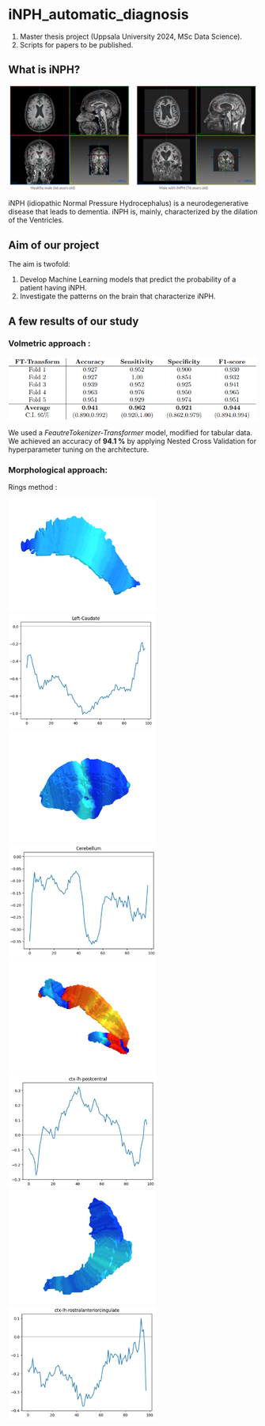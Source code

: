 # iNPH_automatic_diagnosis
1) Master thesis project (Uppsala University 2024, MSc Data Science).
2) Scripts for papers to be published.

## What is iNPH?
![healthy vs iNPH](./images/healthy_vs_iNPH.png)

iNPH (idiopathic Normal Pressure Hydrocephalus) is a neurodegenerative disease that leads to dementia. iNPH is, mainly, characterized by the dilation of the Ventricles.

## Aim of our project

The aim is twofold:

1) Develop Machine Learning models that predict the probability of a patient having iNPH.
2) Investigate the patterns on the brain that characterize iNPH.

## A few results of our study

### Volmetric approach :
![ftt folds](./images/FTTncv.png)

We used a *FeautreTokenizer-Transformer* model, modified for tabular data. We achieved an accuracy of **94.1 %** by applying Nested Cross Validation for hyperparameter tuning on the architecture.

### Morphological approach:

Rings method :

<div>
  <img src="./images/rm-caudate.png" alt="caudate" width="300" style="margin-right: 10px;" />
  <img src="./images/rm-caudate-separation.png" alt="caudate separation" width="300" />
</div>

<div>
  <img src="./images/rm-cerebellum.png" alt="caudate" width="300" style="margin-right: 10px;" />
  <img src="./images/rm-cerebellum-separation.png" alt="caudate separation" width="300" />
</div>

<div>
  <img src="./images/rm-postcentral.png" alt="caudate" width="300" style="margin-right: 10px;" />
  <img src="./images/rm-postcentral-separation.png" alt="caudate separation" width="300" />
</div>

<div>
  <img src="./images/rm-rostral.png" alt="caudate" width="300" style="margin-right: 10px;" />
  <img src="./images/rm-rostral-separation.png" alt="caudate separation" width="300" />
</div>

